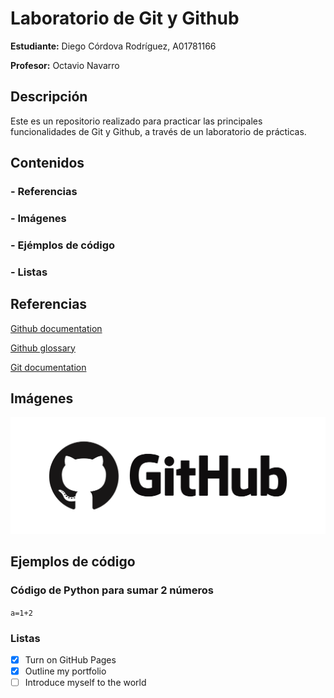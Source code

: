 # Laboratorio de Git y Github

**Estudiante:**
Diego Córdova Rodríguez, A01781166

**Profesor:**
Octavio Navarro

## Descripción

Este es un repositorio realizado para practicar las principales funcionalidades de Git y Github, a través de un laboratorio de prácticas.

## Contenidos

### - Referencias
### - Imágenes
### - Ejémplos de código
### - Listas

## Referencias

[Github documentation](https://docs.github.com/en)

[Github glossary](https://docs.github.com/en/get-started/learning-about-github/github-glossary)

[Git documentation](https://git-scm.com/doc)

## Imágenes

![Logo de GitHub](/github_logo.png)

## Ejemplos de código

### Código de Python para sumar 2 números
```a=1+2```

### Listas
- [x] Turn on GitHub Pages
- [x] Outline my portfolio
- [ ] Introduce myself to the world
